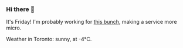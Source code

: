 ### Hi there :wave:

It's Friday! I'm probably working for [this bunch](https://github.com/kohofinancial), making a service more micro.

Weather in Toronto: sunny, at -4°C.

